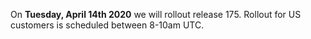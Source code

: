 On **Tuesday, April 14th 2020** we will rollout release 175. Rollout for US customers is scheduled between 8-10am UTC.
